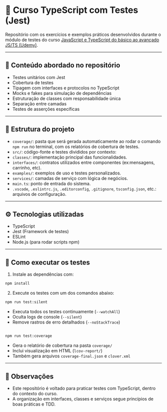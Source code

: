 # 🧪  Curso TypeScript com Testes (Jest)

Repositório com os exercícios e exemplos práticos desenvolvidos durante o módulo de testes do curso [JavaScript e TypeScript do básico ao avançado JS/TS (Udemy)](https://www.udemy.com/course/curso-de-javascript-moderno-do-basico-ao-avancado).

---

## 🧠 Conteúdo abordado no repositório

- Testes unitários com Jest
- Cobertura de testes
- Tipagem com interfaces e protocolos no TypeScript
- Mocks e fakes para simulação de dependências
- Estruturação de classes com responsabilidade única 
- Separação entre camadas 
- Testes de asserções específicas

---

## 📁 Estrutura do projeto

- `coverage/`: pasta que será gerada automaticamente ao rodar o comando `npm run` no terminal, com os relatórios de cobertura de testes.
- `src/`: código-fonte e testes divididos por contexto:
- `classes/`: implementação principal das funcionalidades.
- `interfaces/`: contratos utilizados entre componentes (ex:mensagens, carrinho, etc).
- `examples/`: exemplos de uso e testes personalizados.
- `services/`: camadas de serviço com lógica de negócios.
- `main.ts`: ponto de entrada do sistema.
- `.vscode`, `.eslintrc.js`, `.editorconfig`, `.gitignore`, `tsconfig.json`, etc.: arquivos de configuração.

---

## ⚙️ Tecnologias utilizadas

- TypeScript
- Jest (Framework de testes)
- ESLint
- Node.js (para rodar scripts npm)

---

## 🧪 Como executar os testes

1. Instale as dependências com:

```bash
npm install
```

2. Execute os testes com um dos comandos abaixo:

```bash
npm run test:silent
```
- Executa todos os testes continuamente (`--watchAll`)
- Oculta logs de console (`--silent`)
- Remove rastros de erro detalhados (`--noStackTrace`)
##
```bash
npm run test:coverage
```
- Gera o relatório de cobertura na pasta `coverage/`
- Inclui visualização em HTML (`lcov-report/`)
- Também gera arquivos `coverage-final.json` e `clover.xml`


---

## 📌 Observações

- Este repositório é voltado para praticar testes com TypeScript, dentro do contexto do curso.
- A organização em interfaces, classes e serviços segue princípios de boas práticas e TDD.
